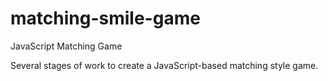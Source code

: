 # matching-smile-game
JavaScript Matching Game

Several stages of work to create a JavaScript-based matching style game.
